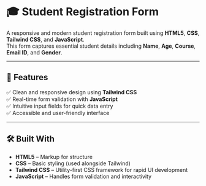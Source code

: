 # 🎓 Student Registration Form

A responsive and modern student registration form built using **HTML5**, **CSS**, **Tailwind CSS**, and **JavaScript**.  
This form captures essential student details including **Name**, **Age**, **Course**, **Email ID**, and **Gender**.

---

## 🚀 Features

✅ Clean and responsive design using **Tailwind CSS**  
✅ Real-time form validation with **JavaScript**  
✅ Intuitive input fields for quick data entry  
✅ Accessible and user-friendly interface

---

## 🛠️ Built With

- **HTML5** – Markup for structure  
- **CSS** – Basic styling (used alongside Tailwind)  
- **Tailwind CSS** – Utility-first CSS framework for rapid UI development  
- **JavaScript** – Handles form validation and interactivity
